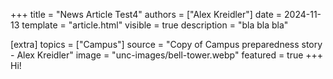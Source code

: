 +++
title = "News Article Test4"
authors = ["Alex Kreidler"]
date = 2024-11-13
template = "article.html"
visible = true
description = "bla bla bla"

[extra]
topics = ["Campus"]
source = "Copy of Campus preparedness story - Alex Kreidler"
image = "unc-images/bell-tower.webp"
featured = true
+++
Hi!

